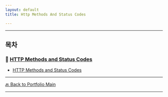 ```yaml
---
layout: default
title: Http Methods And Status Codes

---
```



---


## 목차


### 🔗 [HTTP Methods and Status Codes](/study/api-design/)

- [HTTP Methods and Status Codes](/study/api-design/http-methods-and-status-codes)

  
---
[🔙 Back to Portfolio Main](../index.md)

---



